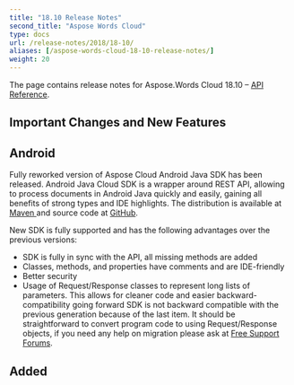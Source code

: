 ```yaml
---
title: "18.10 Release Notes"
second_title: "Aspose Words Cloud"
type: docs
url: /release-notes/2018/18-10/
aliases: [/aspose-words-cloud-18-10-release-notes/]
weight: 20
---
```


The page contains release notes for Aspose.Words Cloud 18.10 – [API Reference](https://apireference.aspose.cloud/words/).

## Important Changes and New Features

## Android

Fully reworked version of Aspose Cloud Android Java SDK has been released. Android Java Cloud SDK is a wrapper around REST API, allowing to process documents in Android Java quickly and easily, gaining all benefits of strong types and IDE highlights. The distribution is available at [Maven ](https://repository.aspose.cloud/webapp/#/artifacts/browse/tree/General/repo/com/aspose/aspose-words-cloud-android)and source code at [GitHub](https://github.com/aspose-words-cloud/aspose-words-cloud-java).

New SDK is fully supported and has the following advantages over the previous versions:

- SDK is fully in sync with the API, all missing methods are added
- Classes, methods, and properties have comments and are IDE-friendly
- Better security
- Usage of Request/Response classes to represent long lists of parameters. This allows for cleaner code and easier backward-compatibility going forward
  SDK is not backward compatible with the previous generation because of the last item. It should be straightforward to convert program code to using Request/Response objects, if you need any help on migration please ask at [Free Support Forums](https://forum.aspose.cloud/).
## Added
